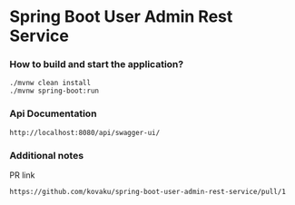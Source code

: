 # Spring Boot User Admin Rest Service

### How to build and start the application?
```
./mvnw clean install
./mvnw spring-boot:run
```
### Api Documentation
```
http://localhost:8080/api/swagger-ui/
```

### Additional notes
PR link
```
https://github.com/kovaku/spring-boot-user-admin-rest-service/pull/1
```